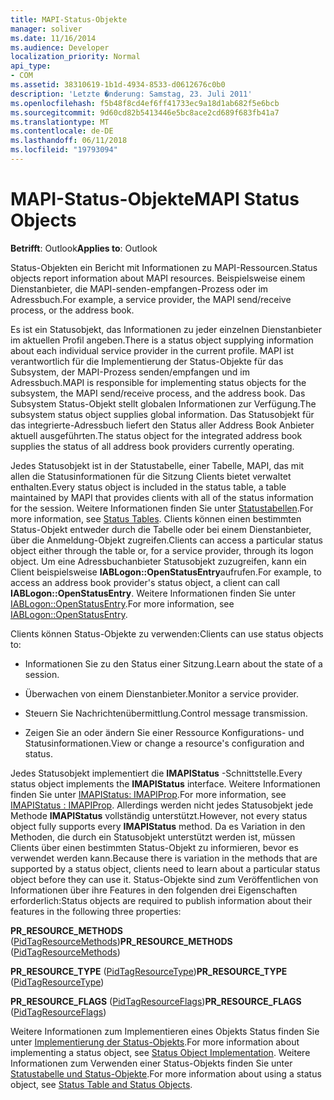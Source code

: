 ```yaml
---
title: MAPI-Status-Objekte
manager: soliver
ms.date: 11/16/2014
ms.audience: Developer
localization_priority: Normal
api_type:
- COM
ms.assetid: 38310619-1b1d-4934-8533-d0612676c0b0
description: 'Letzte �nderung: Samstag, 23. Juli 2011'
ms.openlocfilehash: f5b48f8cd4ef6ff41733ec9a18d1ab682f5e6bcb
ms.sourcegitcommit: 9d60cd82b5413446e5bc8ace2cd689f683fb41a7
ms.translationtype: MT
ms.contentlocale: de-DE
ms.lasthandoff: 06/11/2018
ms.locfileid: "19793094"
---
```

# <a name="mapi-status-objects"></a><span data-ttu-id="a429a-103">MAPI-Status-Objekte</span><span class="sxs-lookup"><span data-stu-id="a429a-103">MAPI Status Objects</span></span>

  
  
<span data-ttu-id="a429a-104">**Betrifft**: Outlook</span><span class="sxs-lookup"><span data-stu-id="a429a-104">**Applies to**: Outlook</span></span> 
  
<span data-ttu-id="a429a-105">Status-Objekten ein Bericht mit Informationen zu MAPI-Ressourcen.</span><span class="sxs-lookup"><span data-stu-id="a429a-105">Status objects report information about MAPI resources.</span></span> <span data-ttu-id="a429a-106">Beispielsweise einem Dienstanbieter, die MAPI-senden-empfangen-Prozess oder im Adressbuch.</span><span class="sxs-lookup"><span data-stu-id="a429a-106">For example, a service provider, the MAPI send/receive process, or the address book.</span></span>
  
<span data-ttu-id="a429a-107">Es ist ein Statusobjekt, das Informationen zu jeder einzelnen Dienstanbieter im aktuellen Profil angeben.</span><span class="sxs-lookup"><span data-stu-id="a429a-107">There is a status object supplying information about each individual service provider in the current profile.</span></span> <span data-ttu-id="a429a-108">MAPI ist verantwortlich für die Implementierung der Status-Objekte für das Subsystem, der MAPI-Prozess senden/empfangen und im Adressbuch.</span><span class="sxs-lookup"><span data-stu-id="a429a-108">MAPI is responsible for implementing status objects for the subsystem, the MAPI send/receive process, and the address book.</span></span> <span data-ttu-id="a429a-109">Das Subsystem Status-Objekt stellt globalen Informationen zur Verfügung.</span><span class="sxs-lookup"><span data-stu-id="a429a-109">The subsystem status object supplies global information.</span></span> <span data-ttu-id="a429a-110">Das Statusobjekt für das integrierte-Adressbuch liefert den Status aller Address Book Anbieter aktuell ausgeführten.</span><span class="sxs-lookup"><span data-stu-id="a429a-110">The status object for the integrated address book supplies the status of all address book providers currently operating.</span></span>
  
<span data-ttu-id="a429a-111">Jedes Statusobjekt ist in der Statustabelle, einer Tabelle, MAPI, das mit allen die Statusinformationen für die Sitzung Clients bietet verwaltet enthalten.</span><span class="sxs-lookup"><span data-stu-id="a429a-111">Every status object is included in the status table, a table maintained by MAPI that provides clients with all of the status information for the session.</span></span> <span data-ttu-id="a429a-112">Weitere Informationen finden Sie unter [Statustabellen](status-tables.md).</span><span class="sxs-lookup"><span data-stu-id="a429a-112">For more information, see [Status Tables](status-tables.md).</span></span> <span data-ttu-id="a429a-113">Clients können einen bestimmten Status-Objekt entweder durch die Tabelle oder bei einem Dienstanbieter, über die Anmeldung-Objekt zugreifen.</span><span class="sxs-lookup"><span data-stu-id="a429a-113">Clients can access a particular status object either through the table or, for a service provider, through its logon object.</span></span> <span data-ttu-id="a429a-114">Um eine Adressbuchanbieter Statusobjekt zuzugreifen, kann ein Client beispielsweise **IABLogon::OpenStatusEntry**aufrufen.</span><span class="sxs-lookup"><span data-stu-id="a429a-114">For example, to access an address book provider's status object, a client can call **IABLogon::OpenStatusEntry**.</span></span> <span data-ttu-id="a429a-115">Weitere Informationen finden Sie unter [IABLogon::OpenStatusEntry](iablogon-openstatusentry.md).</span><span class="sxs-lookup"><span data-stu-id="a429a-115">For more information, see [IABLogon::OpenStatusEntry](iablogon-openstatusentry.md).</span></span>
  
<span data-ttu-id="a429a-116">Clients können Status-Objekte zu verwenden:</span><span class="sxs-lookup"><span data-stu-id="a429a-116">Clients can use status objects to:</span></span>
  
- <span data-ttu-id="a429a-117">Informationen Sie zu den Status einer Sitzung.</span><span class="sxs-lookup"><span data-stu-id="a429a-117">Learn about the state of a session.</span></span>
    
- <span data-ttu-id="a429a-118">Überwachen von einem Dienstanbieter.</span><span class="sxs-lookup"><span data-stu-id="a429a-118">Monitor a service provider.</span></span>
    
- <span data-ttu-id="a429a-119">Steuern Sie Nachrichtenübermittlung.</span><span class="sxs-lookup"><span data-stu-id="a429a-119">Control message transmission.</span></span>
    
- <span data-ttu-id="a429a-120">Zeigen Sie an oder ändern Sie einer Ressource Konfigurations- und Statusinformationen.</span><span class="sxs-lookup"><span data-stu-id="a429a-120">View or change a resource's configuration and status.</span></span>
    
<span data-ttu-id="a429a-121">Jedes Statusobjekt implementiert die **IMAPIStatus** -Schnittstelle.</span><span class="sxs-lookup"><span data-stu-id="a429a-121">Every status object implements the **IMAPIStatus** interface.</span></span> <span data-ttu-id="a429a-122">Weitere Informationen finden Sie unter [IMAPIStatus: IMAPIProp](imapistatusimapiprop.md).</span><span class="sxs-lookup"><span data-stu-id="a429a-122">For more information, see [IMAPIStatus : IMAPIProp](imapistatusimapiprop.md).</span></span> <span data-ttu-id="a429a-123">Allerdings werden nicht jedes Statusobjekt jede Methode **IMAPIStatus** vollständig unterstützt.</span><span class="sxs-lookup"><span data-stu-id="a429a-123">However, not every status object fully supports every **IMAPIStatus** method.</span></span> <span data-ttu-id="a429a-124">Da es Variation in den Methoden, die durch ein Statusobjekt unterstützt werden ist, müssen Clients über einen bestimmten Status-Objekt zu informieren, bevor es verwendet werden kann.</span><span class="sxs-lookup"><span data-stu-id="a429a-124">Because there is variation in the methods that are supported by a status object, clients need to learn about a particular status object before they can use it.</span></span> <span data-ttu-id="a429a-125">Status-Objekte sind zum Veröffentlichen von Informationen über ihre Features in den folgenden drei Eigenschaften erforderlich:</span><span class="sxs-lookup"><span data-stu-id="a429a-125">Status objects are required to publish information about their features in the following three properties:</span></span> 
  
 <span data-ttu-id="a429a-126">**PR_RESOURCE_METHODS** ([PidTagResourceMethods](pidtagresourcemethods-canonical-property.md))</span><span class="sxs-lookup"><span data-stu-id="a429a-126">**PR_RESOURCE_METHODS** ([PidTagResourceMethods](pidtagresourcemethods-canonical-property.md))</span></span> 
  
 <span data-ttu-id="a429a-127">**PR_RESOURCE_TYPE** ([PidTagResourceType](pidtagresourcetype-canonical-property.md))</span><span class="sxs-lookup"><span data-stu-id="a429a-127">**PR_RESOURCE_TYPE** ([PidTagResourceType](pidtagresourcetype-canonical-property.md))</span></span> 
  
 <span data-ttu-id="a429a-128">**PR_RESOURCE_FLAGS** ([PidTagResourceFlags](pidtagresourceflags-canonical-property.md))</span><span class="sxs-lookup"><span data-stu-id="a429a-128">**PR_RESOURCE_FLAGS** ([PidTagResourceFlags](pidtagresourceflags-canonical-property.md))</span></span> 
  
<span data-ttu-id="a429a-129">Weitere Informationen zum Implementieren eines Objekts Status finden Sie unter [Implementierung der Status-Objekts](status-object-implementation.md).</span><span class="sxs-lookup"><span data-stu-id="a429a-129">For more information about implementing a status object, see [Status Object Implementation](status-object-implementation.md).</span></span> <span data-ttu-id="a429a-130">Weitere Informationen zum Verwenden einer Status-Objekts finden Sie unter [Statustabelle und Status-Objekte](status-table-and-status-objects.md).</span><span class="sxs-lookup"><span data-stu-id="a429a-130">For more information about using a status object, see [Status Table and Status Objects](status-table-and-status-objects.md).</span></span>
  


